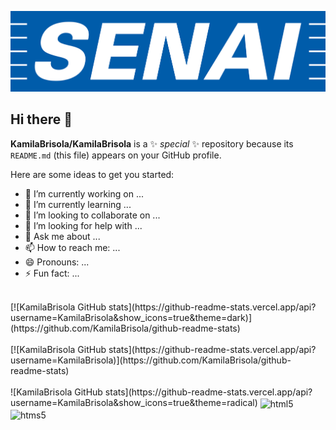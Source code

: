 ![logo](https://github.com/KamilaBrisola/KamilaBrisola/blob/main/senai-logo-3.png)

## Hi there 👋



**KamilaBrisola/KamilaBrisola** is a ✨ _special_ ✨ repository because its `README.md` (this file) appears on your GitHub profile.

Here are some ideas to get you started:

- 🔭 I’m currently working on ...
- 🌱 I’m currently learning ...
- 👯 I’m looking to collaborate on ...
- 🤔 I’m looking for help with ...
- 💬 Ask me about ...
- 📫 How to reach me: ...
- 😄 Pronouns: ...
- ⚡ Fun fact: ...

<br>
[![KamilaBrisola GitHub stats](https://github-readme-stats.vercel.app/api?username=KamilaBrisola&show_icons=true&theme=dark)](https://github.com/KamilaBrisola/github-readme-stats)
<div style ="display: inline-block"><br/>
[![KamilaBrisola GitHub stats](https://github-readme-stats.vercel.app/api?username=KamilaBrisola)](https://github.com/KamilaBrisola/github-readme-stats)
<div style ="display: inline_block"><br/>
![KamilaBrisola GitHub stats](https://github-readme-stats.vercel.app/api?username=KamilaBrisola&show_icons=true&theme=radical)
<img align="center" alt="html5" src="https://img.shields.io/badge/MySQL-00000F?style=for-the-badge&logo=mysql&logoColor=white"; />
<img align="center" alt="htms5" src="https://img.shields.io/badge/C-00599C?style=for-the-badge&logo=c&logoColor=white"; />

</div>


